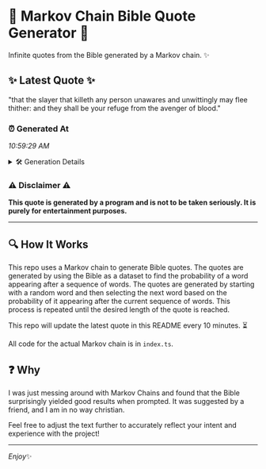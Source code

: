 # 📖 Markov Chain Bible Quote Generator 📖

Infinite quotes from the Bible generated by a Markov chain. ✨

## ✨ Latest Quote ✨
"that the slayer that killeth any person unawares and unwittingly may flee thither: and they shall be your refuge from the avenger of blood."

### ⏰ Generated At
*10:59:29 AM*

<details>
    <summary>🛠️ Generation Details</summary>
    <p>
        <strong>🌱 Seed:</strong> that<br>
        <strong>🔄 Iterations:</strong> 23<br>
        <strong>📜 Context History:</strong><br>[ that ]: the<br>[ that, the ]: slayer<br>[ that, the, slayer ]: that<br>[ that, the, slayer, that ]: killeth<br>[ that, the, slayer, that, killeth ]: any<br>[ that, the, slayer, that, killeth, any ]: person<br>[ the, slayer, that, killeth, any, person ]: unawares<br>[ slayer, that, killeth, any, person, unawares ]: and<br>[ that, killeth, any, person, unawares, and ]: unwittingly<br>[ killeth, any, person, unawares, and, unwittingly ]: may<br>[ any, person, unawares, and, unwittingly, may ]: flee<br>[ person, unawares, and, unwittingly, may, flee ]: thither:<br>[ unawares, and, unwittingly, may, flee, thither: ]: and<br>[ and, unwittingly, may, flee, thither:, and ]: they<br>[ unwittingly, may, flee, thither:, and, they ]: shall<br>[ may, flee, thither:, and, they, shall ]: be<br>[ flee, thither:, and, they, shall, be ]: your<br>[ thither:, and, they, shall, be, your ]: refuge<br>[ and, they, shall, be, your, refuge ]: from<br>[ they, shall, be, your, refuge, from ]: the<br>[ shall, be, your, refuge, from, the ]: avenger<br>[ be, your, refuge, from, the, avenger ]: of<br>[ your, refuge, from, the, avenger, of ]: blood.<br>
    </p>
</details>

### ⚠️ Disclaimer ⚠️
**This quote is generated by a program and is not to be taken seriously. It is purely for entertainment purposes.**

---

## 🔍 How It Works

This repo uses a Markov chain to generate Bible quotes. The quotes are generated by using the Bible as a dataset to find the probability of a word appearing after a sequence of words. The quotes are generated by starting with a random word and then selecting the next word based on the probability of it appearing after the current sequence of words. This process is repeated until the desired length of the quote is reached.

This repo will update the latest quote in this README every 10 minutes. ⏳

All code for the actual Markov chain is in `index.ts`.

## ❓ Why

I was just messing around with Markov Chains and found that the Bible surprisingly yielded good results when prompted. 
It was suggested by a friend, and I am in no way christian.

Feel free to adjust the text further to accurately reflect your intent and experience with the project!

---

*Enjoy*✨
